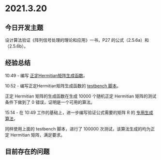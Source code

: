 # 2021.3.20
## 今日开发主题
设计算法验证《阵列信号处理的理论和应用》一书，P27 的公式（2.5.6a）和（2.5.6b）。
## 经验总结
10:49 - 编写 [正定Hermitian矩阵生成函数](https://github.com/SVD-DOA-team/Project-SVD-DOA/commit/dd7bbf9546be94dddc5ae7bb23a91c8f3b8aa75d)。

10:52 - 编写正定Hermitian矩阵生成函数的 [testbench 脚本](https://github.com/SVD-DOA-team/Project-SVD-DOA/commit/f65e390ab50211f5cf0c59518d7090a2995c0587)。

正定 Hermitian 矩阵的生成函数在生成 10000 个随机正定 Hermitian 矩阵的测试条件下做到了 0 错误，证明是一个可用的算法。

15:14 - 在 10:49 工作的基础上，进一步编写验证公式需要的矩阵 R 的 [专用生成算法](https://github.com/SVD-DOA-team/Project-SVD-DOA/commit/ecf4d3fa70df7f245de9f3e19fc42e8174c2342d#diff-621324ce9c4c77cf47e5e308d5fb3f9b6b6f34152b1a102fb8463f612651203f)，

同样使用上面的 testbench 脚本，进行了 100000 次测试，该算法生成的均为正定 Hermitian 矩阵，满足要求。
## 目前存在的问题
